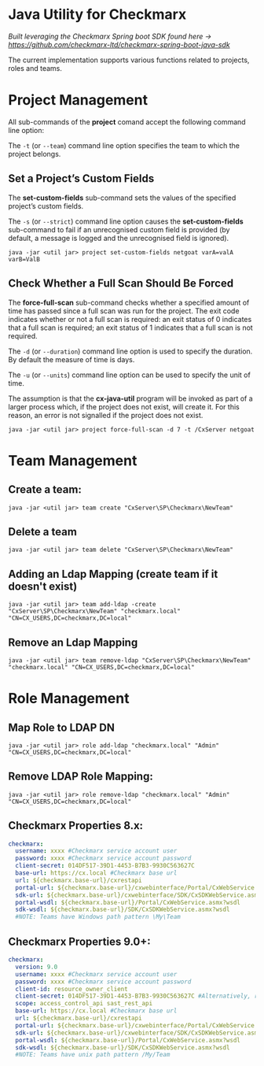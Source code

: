# Java Utility for Checkmarx

_Built leveraging the Checkmarx Spring boot SDK found here ->
https://github.com/checkmarx-ltd/checkmarx-spring-boot-java-sdk_

The current implementation supports various functions related to
projects, roles and teams.

# Project Management

All sub-commands of the **project** comand accept the following
command line option:

The `-t` (or `--team`) command line option specifies the team to which
the project belongs.

## Set a Project’s Custom Fields

The **set-custom-fields** sub-command sets the values of the specified
project’s custom fields.

The `-s` (or `--strict`) command line option causes the
**set-custom-fields** sub-command to fail if an unrecognised custom
field is provided (by default, a message is logged and the
unrecognised field is ignored).

```
java -jar <util jar> project set-custom-fields netgoat varA=valA varB=ValB
```

## Check Whether a Full Scan Should Be Forced

The **force-full-scan** sub-command checks whether a specified amount
of time has passed since a full scan was run for the project. The exit
code indicates whether or not a full scan is required: an exit status
of 0 indicates that a full scan is required; an exit status of 1
indicates that a full scan is not required.

The `-d` (or `--duration`) command line option is used to specify the
duration. By default the measure of time is days.

The `-u` (or `--units`) command line option can be used to specify the
unit of time.

The assumption is that the **cx-java-util** program will be invoked as
part of a larger process which, if the project does not exist, will
create it. For this reason, an error is not signalled if the project
does not exist.

```
java -jar <util jar> project force-full-scan -d 7 -t /CxServer netgoat
```

# Team Management

## Create a team:

```
java -jar <util jar> team create "CxServer\SP\Checkmarx\NewTeam"
```

## Delete a team

```
java -jar <util jar> team delete "CxServer\SP\Checkmarx\NewTeam"
```

## Adding an Ldap Mapping (create team if it doesn't exist)

```
java -jar <util jar> team add-ldap -create "CxServer\SP\Checkmarx\NewTeam" "checkmarx.local" "CN=CX_USERS,DC=checkmarx,DC=local"

```

## Remove an Ldap Mapping

```
java -jar <util jar> team remove-ldap "CxServer\SP\Checkmarx\NewTeam" "checkmarx.local" "CN=CX_USERS,DC=checkmarx,DC=local"
```

# Role Management

## Map Role to LDAP DN

```
java -jar <util jar> role add-ldap "checkmarx.local" "Admin" "CN=CX_USERS,DC=checkmarx,DC=local"
```

## Remove LDAP Role Mapping:

```
java -jar <util jar> role remove-ldap "checkmarx.local" "Admin" "CN=CX_USERS,DC=checkmarx,DC=local"
```

## Checkmarx Properties 8.x:

```yaml
checkmarx:
  username: xxxx #Checkmarx service account user
  password: xxxx #Checkmarx service account password
  client-secret: 014DF517-39D1-4453-B7B3-9930C563627C
  base-url: https://cx.local #Checkmarx base url
  url: ${checkmarx.base-url}/cxrestapi
  portal-url: ${checkmarx.base-url}/cxwebinterface/Portal/CxWebService.asmx
  sdk-url: ${checkmarx.base-url}/cxwebinterface/SDK/CxSDKWebService.asmx
  portal-wsdl: ${checkmarx.base-url}/Portal/CxWebService.asmx?wsdl
  sdk-wsdl: ${checkmarx.base-url}/SDK/CxSDKWebService.asmx?wsdl
  #NOTE: Teams have Windows path pattern \My\Team
```

## Checkmarx Properties 9.0+:

```yaml
checkmarx:
  version: 9.0
  username: xxxx #Checkmarx service account user
  password: xxxx #Checkmarx service account password
  client-id: resource_owner_client
  client-secret: 014DF517-39D1-4453-B7B3-9930C563627C #Alternatively, register OIDC client
  scope: access_control_api sast_rest_api
  base-url: https://cx.local #Checkmarx base url
  url: ${checkmarx.base-url}/cxrestapi
  portal-url: ${checkmarx.base-url}/cxwebinterface/Portal/CxWebService.asmx
  sdk-url: ${checkmarx.base-url}/cxwebinterface/SDK/CxSDKWebService.asmx
  portal-wsdl: ${checkmarx.base-url}/Portal/CxWebService.asmx?wsdl
  sdk-wsdl: ${checkmarx.base-url}/SDK/CxSDKWebService.asmx?wsdl
  #NOTE: Teams have unix path pattern /My/Team
```
